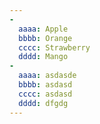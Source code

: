 ```yaml
---
-
  aaaa: Apple
  bbbb: Orange
  cccc: Strawberry
  dddd: Mango
-
  aaaa: asdasde
  bbbb: asdasd
  cccc: asdasd
  dddd: dfgdg
---
```

